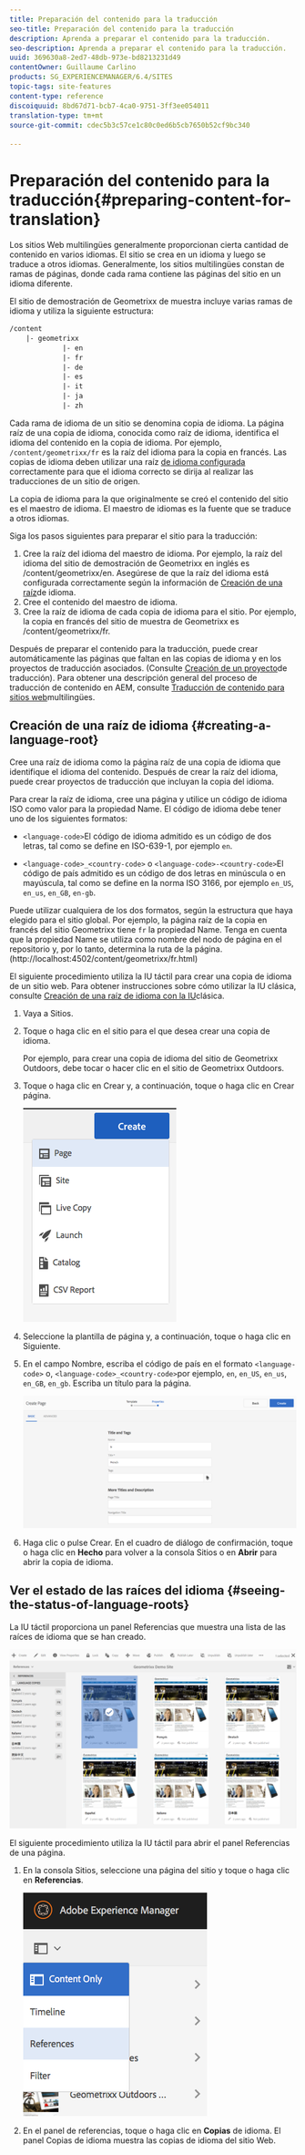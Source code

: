 ```yaml
---
title: Preparación del contenido para la traducción
seo-title: Preparación del contenido para la traducción
description: Aprenda a preparar el contenido para la traducción.
seo-description: Aprenda a preparar el contenido para la traducción.
uuid: 369630a8-2ed7-48db-973e-bd8213231d49
contentOwner: Guillaume Carlino
products: SG_EXPERIENCEMANAGER/6.4/SITES
topic-tags: site-features
content-type: reference
discoiquuid: 8bd67d71-bcb7-4ca0-9751-3ff3ee054011
translation-type: tm+mt
source-git-commit: cdec5b3c57ce1c80c0ed6b5cb7650b52cf9bc340

---
```



# Preparación del contenido para la traducción{#preparing-content-for-translation}

Los sitios Web multilingües generalmente proporcionan cierta cantidad de contenido en varios idiomas. El sitio se crea en un idioma y luego se traduce a otros idiomas. Generalmente, los sitios multilingües constan de ramas de páginas, donde cada rama contiene las páginas del sitio en un idioma diferente.

El sitio de demostración de Geometrixx de muestra incluye varias ramas de idioma y utiliza la siguiente estructura:

```xml
/content
    |- geometrixx
             |- en
             |- fr
             |- de
             |- es
             |- it
             |- ja
             |- zh
```

Cada rama de idioma de un sitio se denomina copia de idioma. La página raíz de una copia de idioma, conocida como raíz de idioma, identifica el idioma del contenido en la copia de idioma. Por ejemplo, `/content/geometrixx/fr` es la raíz del idioma para la copia en francés. Las copias de idioma deben utilizar una raíz [de idioma configurada](/help/sites-administering/tc-prep.md#creating-a-language-root) correctamente para que el idioma correcto se dirija al realizar las traducciones de un sitio de origen.

La copia de idioma para la que originalmente se creó el contenido del sitio es el maestro de idioma. El maestro de idiomas es la fuente que se traduce a otros idiomas.

Siga los pasos siguientes para preparar el sitio para la traducción:

1. Cree la raíz del idioma del maestro de idioma. Por ejemplo, la raíz del idioma del sitio de demostración de Geometrixx en inglés es /content/geometrixx/en. Asegúrese de que la raíz del idioma está configurada correctamente según la información de [Creación de una raíz](/help/sites-administering/tc-prep.md#creating-a-language-root)de idioma.
1. Cree el contenido del maestro de idioma.
1. Cree la raíz de idioma de cada copia de idioma para el sitio. Por ejemplo, la copia en francés del sitio de muestra de Geometrixx es /content/geometrixx/fr.

Después de preparar el contenido para la traducción, puede crear automáticamente las páginas que faltan en las copias de idioma y en los proyectos de traducción asociados. (Consulte [Creación de un proyecto](/help/sites-administering/tc-manage.md)de traducción). Para obtener una descripción general del proceso de traducción de contenido en AEM, consulte [Traducción de contenido para sitios web](/help/sites-administering/translation.md)multilingües.

## Creación de una raíz de idioma {#creating-a-language-root}

Cree una raíz de idioma como la página raíz de una copia de idioma que identifique el idioma del contenido. Después de crear la raíz del idioma, puede crear proyectos de traducción que incluyan la copia del idioma.

Para crear la raíz de idioma, cree una página y utilice un código de idioma ISO como valor para la propiedad Name. El código de idioma debe tener uno de los siguientes formatos:

* `<language-code>`El código de idioma admitido es un código de dos letras, tal como se define en ISO-639-1, por ejemplo `en`.

* `<language-code>_<country-code>` o `<language-code>-<country-code>`El código de país admitido es un código de dos letras en minúscula o en mayúscula, tal como se define en la norma ISO 3166, por ejemplo `en_US`, `en_us`, `en_GB`, `en-gb`.

Puede utilizar cualquiera de los dos formatos, según la estructura que haya elegido para el sitio global.  Por ejemplo, la página raíz de la copia en francés del sitio Geometrixx tiene `fr` la propiedad Name. Tenga en cuenta que la propiedad Name se utiliza como nombre del nodo de página en el repositorio y, por lo tanto, determina la ruta de la página. (http://localhost:4502/content/geometrixx/fr.html)

El siguiente procedimiento utiliza la IU táctil para crear una copia de idioma de un sitio web. Para obtener instrucciones sobre cómo utilizar la IU clásica, consulte [Creación de una raíz de idioma con la IU](/help/sites-administering/tc-lroot-classic.md)clásica.

1. Vaya a Sitios.
1. Toque o haga clic en el sitio para el que desea crear una copia de idioma.

   Por ejemplo, para crear una copia de idioma del sitio de Geometrixx Outdoors, debe tocar o hacer clic en el sitio de Geometrixx Outdoors.

1. Toque o haga clic en Crear y, a continuación, toque o haga clic en Crear página.

   ![chlimage_1-21](assets/chlimage_1-21.png)

1. Seleccione la plantilla de página y, a continuación, toque o haga clic en Siguiente.
1. En el campo Nombre, escriba el código de país en el formato `<language-code>` o, `<language-code>_<country-code>`por ejemplo, `en`, `en_US`, `en_us`, `en_GB`, `en_gb`. Escriba un título para la página.

   ![chlimage_1-22](assets/chlimage_1-22.png)

1. Haga clic o pulse Crear. En el cuadro de diálogo de confirmación, toque o haga clic en **Hecho** para volver a la consola Sitios o en **Abrir** para abrir la copia de idioma.

## Ver el estado de las raíces del idioma {#seeing-the-status-of-language-roots}

La IU táctil proporciona un panel Referencias que muestra una lista de las raíces de idioma que se han creado.

![chlimage_1-23](assets/chlimage_1-23.png)

El siguiente procedimiento utiliza la IU táctil para abrir el panel Referencias de una página.

1. En la consola Sitios, seleccione una página del sitio y toque o haga clic en **Referencias**.

   ![chlimage_1-24](assets/chlimage_1-24.png)

1. En el panel de referencias, toque o haga clic en **Copias** de idioma. El panel Copias de idioma muestra las copias de idioma del sitio Web.

